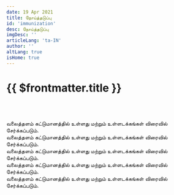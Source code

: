 ```yaml
---
date: 19 Apr 2021
title: நோய்த்தடுப்பு
id: 'immunization'
desc: நோய்த்தடுப்பு
imgDesc: ''
articleLang: 'ta-IN'
author: ''
altLang: true
isHome: true
---
```


<altLang />

# {{ $frontmatter.title }}

<br/><br/>

வலைத்தளம் கட்டுமானத்தில் உள்ளது மற்றும் உள்ளடக்கங்கள் விரைவில் சேர்க்கப்படும்.  
வலைத்தளம் கட்டுமானத்தில் உள்ளது மற்றும் உள்ளடக்கங்கள் விரைவில் சேர்க்கப்படும்.  
வலைத்தளம் கட்டுமானத்தில் உள்ளது மற்றும் உள்ளடக்கங்கள் விரைவில் சேர்க்கப்படும்.  
வலைத்தளம் கட்டுமானத்தில் உள்ளது மற்றும் உள்ளடக்கங்கள் விரைவில் சேர்க்கப்படும்.  
வலைத்தளம் கட்டுமானத்தில் உள்ளது மற்றும் உள்ளடக்கங்கள் விரைவில் சேர்க்கப்படும்.  

<br/><br/>

<style>
   
</style>